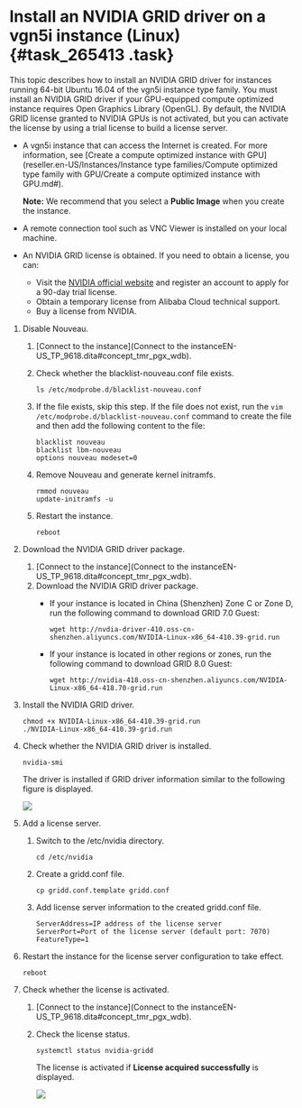 # Install an NVIDIA GRID driver on a vgn5i instance \(Linux\) {#task_265413 .task}

This topic describes how to install an NVIDIA GRID driver for instances running 64-bit Ubuntu 16.04 of the vgn5i instance type family. You must install an NVIDIA GRID driver if your GPU-equipped compute optimized instance requires Open Graphics Library \(OpenGL\). By default, the NVIDIA GRID license granted to NVIDIA GPUs is not activated, but you can activate the license by using a trial license to build a license server.

-   A vgn5i instance that can access the Internet is created. For more information, see [Create a compute optimized instance with GPU](reseller.en-US/Instances/Instance type families/Compute optimized type family with GPU/Create a compute optimized instance with GPU.md#).

    **Note:** We recommend that you select a **Public Image** when you create the instance.

-   A remote connection tool such as VNC Viewer is installed on your local machine.
-   An NVIDIA GRID license is obtained. If you need to obtain a license, you can:
    -   Visit the [NVIDIA official website](https://www.nvidia.com/object/nvidia-enterprise-account.html) and register an account to apply for a 90-day trial license.
    -   Obtain a temporary license from Alibaba Cloud technical support.
    -   Buy a license from NVIDIA.

1.  Disable Nouveau. 
    1.  [Connect to the instance](Connect to the instanceEN-US_TP_9618.dita#concept_tmr_pgx_wdb).
    2.  Check whether the blacklist-nouveau.conf file exists. 

        ``` {#codeblock_7zf_4ev_kc1}
        ls /etc/modprobe.d/blacklist-nouveau.conf
        ```

    3.  If the file exists, skip this step. If the file does not exist, run the `vim /etc/modprobe.d/blacklist-nouveau.conf` command to create the file and then add the following content to the file: 

        ``` {#codeblock_g6f_j4z_pvs}
        blacklist nouveau
        blacklist lbm-nouveau
        options nouveau modeset=0
        ```

    4.  Remove Nouveau and generate kernel initramfs. 

        ``` {#codeblock_ld4_m8t_tic}
        rmmod nouveau
        update-initramfs -u
        ```

    5.  Restart the instance. 

        ``` {#codeblock_e9q_zsd_esn}
        reboot
        ```

2.  Download the NVIDIA GRID driver package. 
    1.  [Connect to the instance](Connect to the instanceEN-US_TP_9618.dita#concept_tmr_pgx_wdb).
    2.  Download the NVIDIA GRID driver package. 
        -   If your instance is located in China \(Shenzhen\) Zone C or Zone D, run the following command to download GRID 7.0 Guest:

            ``` {#codeblock_174_jwp_hm0}
            wget http://nvdia-driver-410.oss-cn-shenzhen.aliyuncs.com/NVIDIA-Linux-x86_64-410.39-grid.run
            ```

        -   If your instance is located in other regions or zones, run the following command to download GRID 8.0 Guest:

            ``` {#codeblock_j73_ryt_kza}
            wget http://nvidia-418.oss-cn-shenzhen.aliyuncs.com/NVIDIA-Linux-x86_64-418.70-grid.run
            ```

3.  Install the NVIDIA GRID driver. 

    ``` {#codeblock_q5p_a0t_2yt}
    chmod +x NVIDIA-Linux-x86_64-410.39-grid.run
    ./NVIDIA-Linux-x86_64-410.39-grid.run
    ```

4.  Check whether the NVIDIA GRID driver is installed. 

    ``` {#codeblock_14q_dqo_bhf}
    nvidia-smi
    ```

    The driver is installed if GRID driver information similar to the following figure is displayed.

    ![](http://static-aliyun-doc.oss-cn-hangzhou.aliyuncs.com/assets/img/218964/156221946047400_en-US.png)

5.  Add a license server. 
    1.  Switch to the /etc/nvidia directory. 

        ``` {#codeblock_n3j_934_bd0}
        cd /etc/nvidia
        ```

    2.  Create a gridd.conf file. 

        ``` {#codeblock_hov_9c8_fpw}
        cp gridd.conf.template gridd.conf
        ```

    3.  Add license server information to the created gridd.conf file. 

        ``` {#codeblock_5bd_ljr_qtw}
        ServerAddress=IP address of the license server
        ServerPort=Port of the license server (default port: 7070)
        FeatureType=1
        ```

6.  Restart the instance for the license server configuration to take effect. 

    ``` {#codeblock_akc_eql_1tw}
    reboot
    ```

7.  Check whether the license is activated. 
    1.  [Connect to the instance](Connect to the instanceEN-US_TP_9618.dita#concept_tmr_pgx_wdb).
    2.  Check the license status. 

        ``` {#codeblock_yie_9gq_qll}
        systemctl status nvidia-gridd
        ```

        The license is activated if **License acquired successfully** is displayed.

        ![](http://static-aliyun-doc.oss-cn-hangzhou.aliyuncs.com/assets/img/218964/156221946047964_en-US.png)


